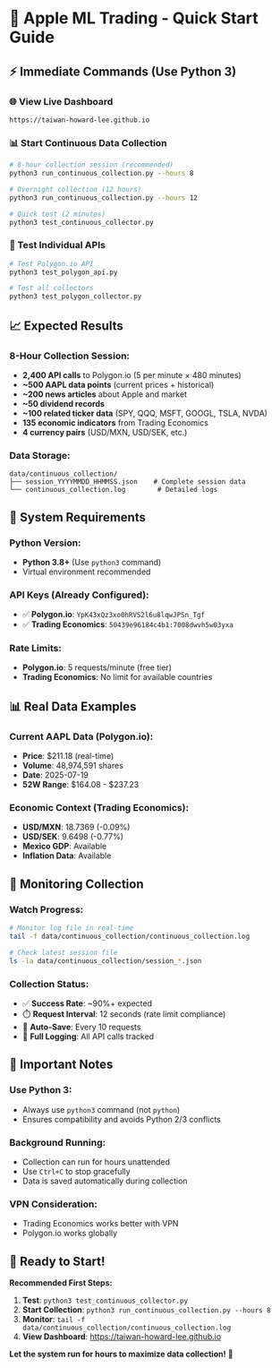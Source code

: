 # 🚀 Apple ML Trading - Quick Start Guide

## ⚡ **Immediate Commands (Use Python 3)**

### **🌐 View Live Dashboard**
```
https://taiwan-howard-lee.github.io
```

### **📊 Start Continuous Data Collection**
```bash
# 8-hour collection session (recommended)
python3 run_continuous_collection.py --hours 8

# Overnight collection (12 hours)
python3 run_continuous_collection.py --hours 12

# Quick test (2 minutes)
python3 test_continuous_collector.py
```

### **🧪 Test Individual APIs**
```bash
# Test Polygon.io API
python3 test_polygon_api.py

# Test all collectors
python3 test_polygon_collector.py
```

## 📈 **Expected Results**

### **8-Hour Collection Session:**
- **2,400 API calls** to Polygon.io (5 per minute × 480 minutes)
- **~500 AAPL data points** (current prices + historical)
- **~200 news articles** about Apple and market
- **~50 dividend records** 
- **~100 related ticker data** (SPY, QQQ, MSFT, GOOGL, TSLA, NVDA)
- **135 economic indicators** from Trading Economics
- **4 currency pairs** (USD/MXN, USD/SEK, etc.)

### **Data Storage:**
```
data/continuous_collection/
├── session_YYYYMMDD_HHMMSS.json    # Complete session data
└── continuous_collection.log        # Detailed logs
```

## 🔧 **System Requirements**

### **Python Version:**
- **Python 3.8+** (Use `python3` command)
- Virtual environment recommended

### **API Keys (Already Configured):**
- ✅ **Polygon.io**: `YpK43xQz3xo0hRVS2l6u8lqwJPSn_Tgf`
- ✅ **Trading Economics**: `50439e96184c4b1:7008dwvh5w03yxa`

### **Rate Limits:**
- **Polygon.io**: 5 requests/minute (free tier)
- **Trading Economics**: No limit for available countries

## 📊 **Real Data Examples**

### **Current AAPL Data (Polygon.io):**
- **Price**: $211.18 (real-time)
- **Volume**: 48,974,591 shares
- **Date**: 2025-07-19
- **52W Range**: $164.08 - $237.23

### **Economic Context (Trading Economics):**
- **USD/MXN**: 18.7369 (-0.09%)
- **USD/SEK**: 9.6498 (-0.77%)
- **Mexico GDP**: Available
- **Inflation Data**: Available

## 🎯 **Monitoring Collection**

### **Watch Progress:**
```bash
# Monitor log file in real-time
tail -f data/continuous_collection/continuous_collection.log

# Check latest session file
ls -la data/continuous_collection/session_*.json
```

### **Collection Status:**
- ✅ **Success Rate**: ~90%+ expected
- ⏱️ **Request Interval**: 12 seconds (rate limit compliance)
- 💾 **Auto-Save**: Every 10 requests
- 📝 **Full Logging**: All API calls tracked

## 🚨 **Important Notes**

### **Use Python 3:**
- Always use `python3` command (not `python`)
- Ensures compatibility and avoids Python 2/3 conflicts

### **Background Running:**
- Collection can run for hours unattended
- Use `Ctrl+C` to stop gracefully
- Data is saved automatically during collection

### **VPN Consideration:**
- Trading Economics works better with VPN
- Polygon.io works globally

## 🎉 **Ready to Start!**

**Recommended First Steps:**
1. **Test**: `python3 test_continuous_collector.py`
2. **Start Collection**: `python3 run_continuous_collection.py --hours 8`
3. **Monitor**: `tail -f data/continuous_collection/continuous_collection.log`
4. **View Dashboard**: https://taiwan-howard-lee.github.io

**Let the system run for hours to maximize data collection!** 🚀
